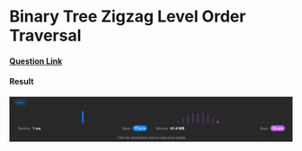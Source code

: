 # Binary Tree Zigzag Level Order Traversal

#### [Question Link](https://leetcode.com/problems/binary-tree-zigzag-level-order-traversal/)

#### Result
![result](Result.png)